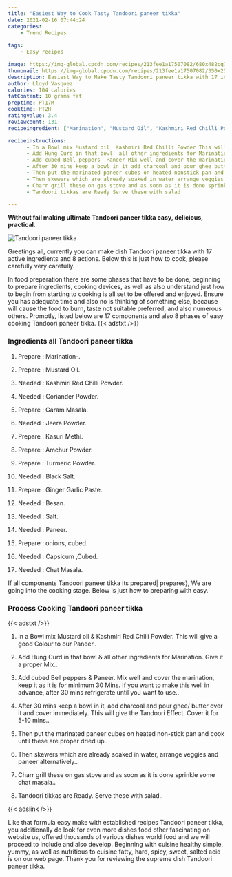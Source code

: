 ```yaml
---
title: "Easiest Way to Cook Tasty Tandoori paneer tikka"
date: 2021-02-16 07:44:24
categories:
    - Trend Recipes
    
tags:
    - Easy recipes

image: https://img-global.cpcdn.com/recipes/213fee1a17507082/680x482cq70/tandoori-paneer-tikka-recipe-main-photo.jpg
thumbnail: https://img-global.cpcdn.com/recipes/213fee1a17507082/350x250cq70/tandoori-paneer-tikka-recipe-main-photo.jpg
description: Easiest Way to Make Tasty Tandoori paneer tikka with 17 ingredients and 8 stages of easy cooking.
author: Lloyd Vasquez
calories: 104 calories
fatContent: 10 grams fat
preptime: PT17M
cooktime: PT2H
ratingvalue: 3.4
reviewcount: 131
recipeingredient: ["Marination", "Mustard Oil", "Kashmiri Red Chilli Powder", "Coriander Powder", "Garam Masala", "Jeera Powder", "Kasuri Methi", "Amchur Powder", "Turmeric Powder", "Black Salt", "Ginger Garlic Paste", "Besan", "Salt", "Paneer", "onions cubed", "Capsicum Cubed", "Chat Masala"]

recipeinstructions: 
      - In a Bowl mix Mustard oil  Kashmiri Red Chilli Powder This will give a good Colour to our Paneer 
      - Add Hung Curd in that bowl  all other ingredients for Marination Give it a proper Mix 
      - Add cubed Bell peppers  Paneer Mix well and cover the marination keep it as it is for minimum 30 Mins If you want to make this well in advance after 30 mins refrigerate until you want to use 
      - After 30 mins keep a bowl in it add charcoal and pour ghee butter over it and cover immediately This will give the Tandoori Effect Cover it for 510 mins 
      - Then put the marinated paneer cubes on heated nonstick pan and cook until these are proper dried up 
      - Then skewers which are already soaked in water arrange veggies and paneer alternatively 
      - Charr grill these on gas stove and as soon as it is done sprinkle some chat masala 
      - Tandoori tikkas are Ready Serve these with salad

---
```




**Without fail making ultimate Tandoori paneer tikka easy, delicious, practical**. 


![Tandoori paneer tikka](https://img-global.cpcdn.com/recipes/213fee1a17507082/680x482cq70/tandoori-paneer-tikka-recipe-main-photo.jpg "Tandoori paneer tikka")




Greetings all, currently you can make dish Tandoori paneer tikka with 17 active ingredients and 8 actions. Below this is just how to cook, please carefully very carefully.

In food preparation there are some phases that have to be done, beginning to prepare ingredients, cooking devices, as well as also understand just how to begin from starting to cooking is all set to be offered and enjoyed. Ensure you has adequate time and also no is thinking of something else, because will cause the food to burn, taste not suitable preferred, and also numerous others. Promptly, listed below are 17 components and also 8 phases of easy cooking Tandoori paneer tikka.
{{< adstxt />}}

### Ingredients all Tandoori paneer tikka


1. Prepare  : Marination-.

1. Prepare  : Mustard Oil.

1. Needed  : Kashmiri Red Chilli Powder.

1. Needed  : Coriander Powder.

1. Prepare  : Garam Masala.

1. Needed  : Jeera Powder.

1. Prepare  : Kasuri Methi.

1. Prepare  : Amchur Powder.

1. Prepare  : Turmeric Powder.

1. Needed  : Black Salt.

1. Prepare  : Ginger Garlic Paste.

1. Needed  : Besan.

1. Needed  : Salt.

1. Needed  : Paneer.

1. Prepare  : onions, cubed.

1. Needed  : Capsicum ,Cubed.

1. Needed  : Chat Masala.



If all components Tandoori paneer tikka its prepared| prepares}, We are going into the cooking stage. Below is just how to preparing with easy.

### Process Cooking Tandoori paneer tikka

{{< adstxt />}}


1. In a Bowl mix Mustard oil &amp; Kashmiri Red Chilli Powder. This will give a good Colour to our Paneer..



1. Add Hung Curd in that bowl &amp; all other ingredients for Marination. Give it a proper Mix..



1. Add cubed Bell peppers &amp; Paneer. Mix well and cover the marination, keep it as it is for minimum 30 Mins. If you want to make this well in advance, after 30 mins refrigerate until you want to use..



1. After 30 mins keep a bowl in it, add charcoal and pour ghee/ butter over it and cover immediately. This will give the Tandoori Effect. Cover it for 5-10 mins..



1. Then put the marinated paneer cubes on heated non-stick pan and cook until these are proper dried up..



1. Then skewers which are already soaked in water, arrange veggies and paneer alternatively..



1. Charr grill these on gas stove and as soon as it is done sprinkle some chat masala..



1. Tandoori tikkas are Ready. Serve these with salad..





{{< adslink />}}

Like that formula easy make with established recipes Tandoori paneer tikka, you additionally do look for even more dishes food other fascinating on website us, offered thousands of various dishes world food and we will proceed to include and also develop. Beginning with cuisine healthy simple, yummy, as well as nutritious to cuisine fatty, hard, spicy, sweet, salted acid is on our web page. Thank you for reviewing the supreme dish Tandoori paneer tikka.
